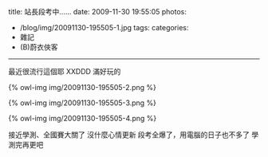 title: 站長段考中......
date: 2009-11-30 19:55:05
photos:
- /blog/img/20091130-195505-1.jpg
tags:
categories:
- 雜記
- (B)蔚衣俠客
---

最近很流行這個耶 XXDDD
滿好玩的

<!-- more -->

{% owl-img img/20091130-195505-2.png %}

{% owl-img img/20091130-195505-3.png %}

{% owl-img img/20091130-195505-4.png %}

接近學測、全國賽大關了
沒什麼心情更新
段考全爆了，用電腦的日子也不多了
學測完再更吧